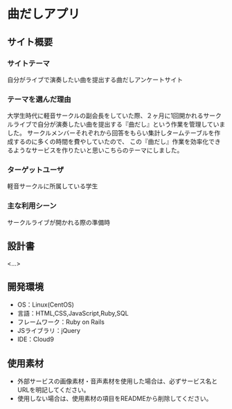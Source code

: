 # 曲だしアプリ

## サイト概要
### サイトテーマ
自分がライブで演奏したい曲を提出する曲だしアンケートサイト

### テーマを選んだ理由
大学生時代に軽音サークルの副会長をしていた際、２ヶ月に1回開かれるサークルライブで自分が演奏したい曲を提出する『曲だし』という作業を管理していました。
サークルメンバーそれぞれから回答をもらい集計しタームテーブルを作成するのに多くの時間を費やしていたので、
この『曲だし』作業を効率化できるようなサービスを作りたいと思いこちらのテーマにしました。

### ターゲットユーザ
軽音サークルに所属している学生

### 主な利用シーン
サークルライブが開かれる際の準備時

## 設計書
<...>

## 開発環境
- OS：Linux(CentOS)
- 言語：HTML,CSS,JavaScript,Ruby,SQL
- フレームワーク：Ruby on Rails
- JSライブラリ：jQuery
- IDE：Cloud9

## 使用素材
- 外部サービスの画像素材・音声素材を使用した場合は、必ずサービス名とURLを明記してください。
- 使用しない場合は、使用素材の項目をREADMEから削除してください。